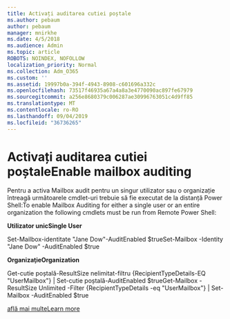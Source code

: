 ```yaml
---
title: Activați auditarea cutiei poștale
ms.author: pebaum
author: pebaum
manager: mnirkhe
ms.date: 4/5/2018
ms.audience: Admin
ms.topic: article
ROBOTS: NOINDEX, NOFOLLOW
localization_priority: Normal
ms.collection: Adm_O365
ms.custom: ''
ms.assetid: 19997b0a-394f-4943-8908-c601696a332c
ms.openlocfilehash: 73517f46935a67a4a8a3e4770090ac897fe67979
ms.sourcegitcommit: a256e8680379c006287ae30996763051c4d9ff85
ms.translationtype: MT
ms.contentlocale: ro-RO
ms.lasthandoff: 09/04/2019
ms.locfileid: "36736265"
---
```

# <a name="enable-mailbox-auditing"></a><span data-ttu-id="f5772-102">Activați auditarea cutiei poștale</span><span class="sxs-lookup"><span data-stu-id="f5772-102">Enable mailbox auditing</span></span>

<span data-ttu-id="f5772-103">Pentru a activa Mailbox audit pentru un singur utilizator sau o organizație întreagă următoarele cmdlet-uri trebuie să fie executat de la distanță Power Shell:</span><span class="sxs-lookup"><span data-stu-id="f5772-103">To enable Mailbox Auditing for either a single user or an entire organization the following cmdlets must be run from Remote Power Shell:</span></span>
  
 <span data-ttu-id="f5772-104">**Utilizator unic**</span><span class="sxs-lookup"><span data-stu-id="f5772-104">**Single User**</span></span>
  
<span data-ttu-id="f5772-105">Set-Mailbox-identitate "Jane Dow"-AuditEnabled $true</span><span class="sxs-lookup"><span data-stu-id="f5772-105">Set-Mailbox -Identity "Jane Dow" -AuditEnabled $true</span></span>
  
 <span data-ttu-id="f5772-106">**Organizaţie**</span><span class="sxs-lookup"><span data-stu-id="f5772-106">**Organization**</span></span>
  
<span data-ttu-id="f5772-107">Get-cutie poștală-ResultSize nelimitat-filtru {RecipientTypeDetails-EQ "UserMailbox"} | Set-cutie poștală-AuditEnabled $true</span><span class="sxs-lookup"><span data-stu-id="f5772-107">Get-Mailbox -ResultSize Unlimited -Filter {RecipientTypeDetails -eq "UserMailbox"} | Set-Mailbox -AuditEnabled $true</span></span>
  
[<span data-ttu-id="f5772-108">află mai multe</span><span class="sxs-lookup"><span data-stu-id="f5772-108">Learn more</span></span>](https://docs.microsoft.com/office365/securitycompliance/enable-mailbox-auditing)
  

